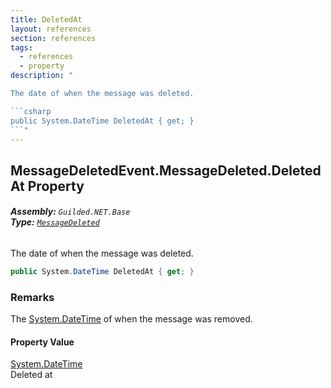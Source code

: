 ```yaml
---
title: DeletedAt
layout: references
section: references
tags:
  - references
  - property
description: "

The date of when the message was deleted.

```csharp
public System.DateTime DeletedAt { get; }
```"
---
```


## MessageDeletedEvent.MessageDeleted.DeletedAt Property
###### **Assembly:** `Guilded.NET.Base`<br/>**Type:** [`MessageDeleted`](MessageDeletedEvent.MessageDeleted 'Guilded.NET.Base.Events.MessageDeletedEvent.MessageDeleted')

The date of when the message was deleted.

```csharp
public System.DateTime DeletedAt { get; }
```

### Remarks
  
The [System.DateTime](https://docs.microsoft.com/en-us/dotnet/api/System.DateTime 'System.DateTime') of when the message was removed.

#### Property Value
[System.DateTime](https://docs.microsoft.com/en-us/dotnet/api/System.DateTime 'System.DateTime')  
Deleted at